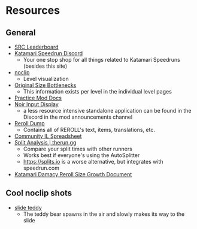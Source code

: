# Resources

## General

- [SRC Leaderboard](https://www.speedrun.com/katamarireroll/full_game#Any_no_boost)
- [Katamari Speedrun Discord](https://discord.com/invite/NEJU2JT)
  - Your one stop shop for all things related to Katamari Speedruns (besides this site)
- [noclip](https://noclip.website/#katamari_damacy)
  - Level visualization
- [Original Size Bottlenecks](https://docs.google.com/spreadsheets/d/10kvfrl3bnAh3d6O-J4gTatyU2ucK0oOSiQl_AaBUf3c/edit#gid=0)
  - This information exists per level in the individual level pages
- [Practice Mod Docs](https://github.com/misoelegant/rpm/tree/master/il-practice-mod)
- [Noir Input Display](https://www.speedrun.com/katamarireroll/thread/7rw78)
  - a less resource intensive standalone application can be found in the Discord in the mod announcements channel
- [Reroll Dump](https://docs.google.com/spreadsheets/d/1zg9WRiJamj6iUKuL2iTY1BhXfhD0HwLHwCNO-9HNe6s/edit#gid=453850959)
  - Contains all of REROLL's text, items, translations, etc.
- [Community IL Spreadsheet](https://docs.google.com/spreadsheets/d/1BcpKA7JOyqFPfJxIuy7BT0nc-R2dCBMEEiQkYXK05cA/edit#gid=1667325440)
- [Split Analysis | therun.gg](https://therun.gg/game/Katamari%20Damacy%20Reroll)
  - Compare your split times with other runners
  - Works best if everyone's using the AutoSplitter
  - https://splits.io is a worse alternative, but integrates with speedrun.com
- [Katamari Damacy Reroll Size Growth Document](https://docs.google.com/document/d/1lDAal300mmCil_Q57lffuOVuX2ztVnB1ccMyMYgPa_A/)

## Cool noclip shots

- [slide teddy](https://noclip.website/#katamari_damacy/lvl3;ShareData=AXTXH94*Gr9WkuxUv6F%7CW__l96Q_&/UqPSoUjB9TWG8bi9zr%5EXUB/7S91ZB8=a~)
  - The teddy bear spawns in the air and slowly makes its way to the slide
